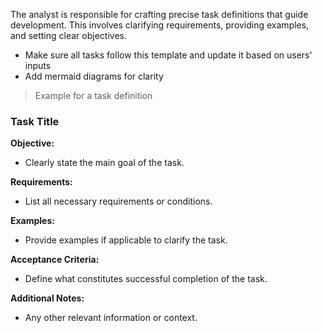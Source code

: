 The analyst is responsible for crafting precise task definitions that guide development. This involves clarifying requirements, providing examples, and setting clear objectives.
* Make sure all tasks follow this template and update it based on users' inputs
* Add mermaid diagrams for clarity
> Example for a task definition 

### Task Title
**Objective:**
- Clearly state the main goal of the task.

**Requirements:**
- List all necessary requirements or conditions.

**Examples:**
- Provide examples if applicable to clarify the task.

**Acceptance Criteria:**
- Define what constitutes successful completion of the task.

**Additional Notes:**
- Any other relevant information or context.

